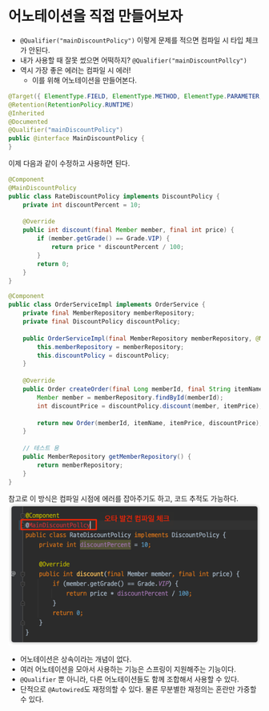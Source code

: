 # 어노테이션을 직접 만들어보자

- `@Qualifier("mainDiscountPolicy")` 이렇게 문제를 적으면 컴파일 시 타입 체크가 안된다.
- 내가 사용할 때 잘못 썼으면 어떡하지? `@Qualifier("mainDiscountPollcy")`
- 역시 가장 좋은 에러는 컴파일 시 에러!
    - 이를 위해 어노테이션을 만들어본다.
    

```java
@Target({ ElementType.FIELD, ElementType.METHOD, ElementType.PARAMETER, ElementType.TYPE, ElementType.ANNOTATION_TYPE})
@Retention(RetentionPolicy.RUNTIME)
@Inherited
@Documented
@Qualifier("mainDiscountPolicy")
public @interface MainDiscountPolicy {
}
```

이제 다음과 같이 수정하고 사용하면 된다.

```java
@Component
@MainDiscountPolicy
public class RateDiscountPolicy implements DiscountPolicy {
    private int discountPercent = 10;

    @Override
    public int discount(final Member member, final int price) {
        if (member.getGrade() == Grade.VIP) {
            return price * discountPercent / 100;
        }
        return 0;
    }
}
```

```java
@Component
public class OrderServiceImpl implements OrderService {
    private final MemberRepository memberRepository;
    private final DiscountPolicy discountPolicy;

    public OrderServiceImpl(final MemberRepository memberRepository, @MainDiscountPolicy final DiscountPolicy discountPolicy) {
        this.memberRepository = memberRepository;
        this.discountPolicy = discountPolicy;
    }

    @Override
    public Order createOrder(final Long memberId, final String itemName, final int itemPrice) {
        Member member = memberRepository.findById(memberId);
        int discountPrice = discountPolicy.discount(member, itemPrice);

        return new Order(memberId, itemName, itemPrice, discountPrice);
    }

    // 테스트 용
    public MemberRepository getMemberRepository() {
        return memberRepository;
    }
}
```

참고로 이 방식은 컴파일 시점에 에러를 잡아주기도 하고, 코드 추적도 가능하다.
![img.png](img/annotation.png)


- 어노테이션은 상속이라는 개념이 없다.
- 여러 어노테이션을 모아서 사용하는 기능은 스프링이 지원해주는 기능이다.
- `@Qualifier` 뿐 아니라, 다른 어노테이션들도 함께 조합해서 사용할 수 있다.
- 단적으로 `@Autowired`도 재정의할 수 있다. 물론 무분별한 재정의는 혼란만 가중할 수 있다.
